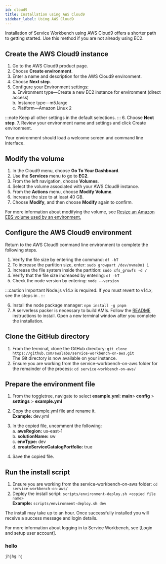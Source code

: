 ```yaml
---
id: cloud9
title: Installation using AWS Cloud9
sidebar_label: Using AWS Cloud9
---
```


Installation of Service Workbench using AWS Cloud9 offers a shorter path to getting started. Use this method if you are not already using EC2.

## Create the AWS Cloud9 instance
1.	Go to the AWS Cloud9 product page. 
2.	Choose **Create environment**.
3.	Enter a name and description for the AWS Cloud9 environment.
4.	Choose **Next step**.
5.	Configure your Environment settings:  
    a. Environment type—Create a new EC2 instance for environment (direct access)  
    b. Instance type—m5.large  
    c. Platform—Amazon Linux 2  

:::note 
Keep all other settings in the default selections.
:::
6. Choose **Next step**.
7.	Review your environment name and settings and click Create environment.

Your environment should load a welcome screen and command line interface.

## Modify the volume
1.	In the Cloud9 menu, choose **Go To Your Dashboard**. 
2.	Use the **Services** menu to go to **EC2**.
3.	From the left navigation, choose **Volumes**.
4.	Select the volume associated with your AWS Cloud9 instance.
5.	From the **Actions** menu, choose **Modify Volume**.
6.	Increase the size to at least 40 GB.
7.	Choose **Modify**, and then choose **Modify** again to confirm.

For more information about modifying the volume, see [Resize an Amazon EBS volume used by an environment.](https://docs.aws.amazon.com/cloud9/latest/user-guide/move-environment.html#move-environment-resize)


## Configure the AWS Cloud9 environment
Return to the AWS Cloud9 command line environment to complete the following steps.

1.	Verify the file size by entering the command:
```df -hT```
2.	To increase the partition size, enter:
```sudo growpart /dev/nvme0n1 1```
3.	Increase the file system inside the partition:
```sudo xfs_growfs -d /```
4.	Verify that the file size increased by entering:
```df -hT```
5.	Check the node version by entering:
```node --version```

:::caution Important
Node.js v14.x is required. If you must revert to v14.x, see the steps in .
:::

6.	Install the node package manager:
```npm install -g pnpm```
7.	A serverless packer is necessary to build AMIs. Follow the [README](https://github.com/awslabs/service-workbench-on-aws/blob/b20208099d5acf51816ee4efd5b5bb3bf6d22fc8/addons/addon-base-raas/packages/serverless-packer/README.md) instructions to install. Open a new terminal window after you complete the installation.


## Clone the GitHub directory
1.	From the terminal, clone the GitHub directory:
```git clone https://github.com/awslabs/service-workbench-on-aws.git```  
The Git directory is now available on your instance.
2.	Ensure you are working from the service-workbench-on-aws folder for the remainder of the process:
```cd service-workbench-on-aws/```


## Prepare the environment file
1.	From the toggletree, navigate to select **example.yml**:
**main**> **config** > **settings** > **example.yml**
2.	Copy the example.yml file and rename it.   
**Example:** dev.yml
3.	In the copied file, uncomment the following:  
    a. **awsRegion:** us-east-1  
    b. **solutionName:** sw  
    c. **envType:** dev  
    d. **createServiceCatalogPortfolio:** true
 
4.	Save the copied file.


## Run the install script
1.	Ensure you are working from the service-workbench-on-aws folder:
```cd service-workbench-on-aws/```
2.	Deploy the install script:
```scripts/environment-deploy.sh <copied file name>```  
**Example:** ```scripts/environment-deploy.sh dev```

The install may take up to an hour. Once successfully installed you will receive a success message and login details.

For more information about logging in to Service Workbench, see [Login and setup user account].

### hello
    jhjhg hj